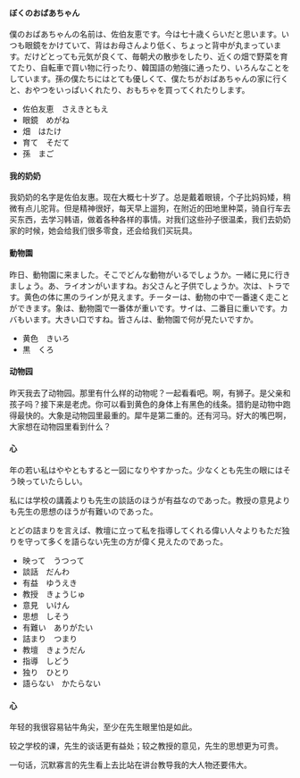 #### ぼくのおばあちゃん

僕のおばあちゃんの名前は、佐伯友恵です。今は七十歳くらいだと思います。いつも眼鏡をかけていて、背はお母さんより低く、ちょっと背中が丸まっています。だけどとっても元気が良くて、毎朝犬の散歩をしたり、近くの畑で野菜を育てたり、自転車で買い物に行ったり、韓国語の勉強に通ったり、いろんなことをしています。孫の僕たちにはとても優しくて、僕たちがおばあちゃんの家に行くと、おやつをいっぱいくれたり、おもちゃを買ってくれたりします。

* 佐伯友恵　さえきともえ
* 眼鏡　めがね
* 畑　はたけ
* 育て　そだて
* 孫　まご

#### 我的奶奶

我奶奶的名字是佐伯友惠。现在大概七十岁了。总是戴着眼镜，个子比妈妈矮，稍微有点儿驼背。但是精神很好，每天早上遛狗，在附近的田地里种菜，骑自行车去买东西，去学习韩语，做着各种各样的事情。对我们这些孙子很温柔，我们去奶奶家的时候，她会给我们很多零食，还会给我们买玩具。

#### 動物園

昨日、動物園に来ました。そこでどんな動物がいるでしょうか。一緒に見に行きましょう。あ、ライオンがいますね。お父さんと子供でしょうか。次は、トラです。黄色の体に黒のラインが見えます。チーターは、動物の中で一番速く走ことができます。象は、動物園で一番体が重いです。サイは、二番目に重いです。カバもいます。大きい口ですね。皆さんは、動物園で何が見たいですか。

* 黄色　きいろ
* 黒　くろ

#### 动物园

昨天我去了动物园。那里有什么样的动物呢？一起看看吧。啊，有狮子。是父亲和孩子吗？接下来是老虎。你可以看到黄色的身体上有黑色的线条。猎豹是动物中跑得最快的。大象是动物园里最重的。犀牛是第二重的。还有河马。好大的嘴巴啊，大家想在动物园里看到什么？

#### 心

年の若い私はややともすると一図になりやすかった。少なくとも先生の眼にはそう映っていたらしい。

私には学校の講義よりも先生の談話のほうが有益なのであった。教授の意見よりも先生の思想のほうが有難いのであった。

とどの詰まりを言えば、教壇に立って私を指導してくれる偉い人々よりもただ独りを守って多くを語らない先生の方が偉く見えたのであった。

* 映って　うつって
* 談話　だんわ
* 有益　ゆうえき
* 教授　きょうじゅ
* 意見　いけん
* 思想　しそう
* 有難い　ありがたい
* 詰まり　つまり
* 教壇　きょうだん
* 指導　しどう
* 独り　ひとり
* 語らない　かたらない

#### 心

年轻的我很容易钻牛角尖，至少在先生眼里怕是如此。

较之学校的课，先生的谈话更有益处；较之教授的意见，先生的思想更为可贵。

一句话，沉默寡言的先生看上去比站在讲台教导我的大人物还要伟大。
